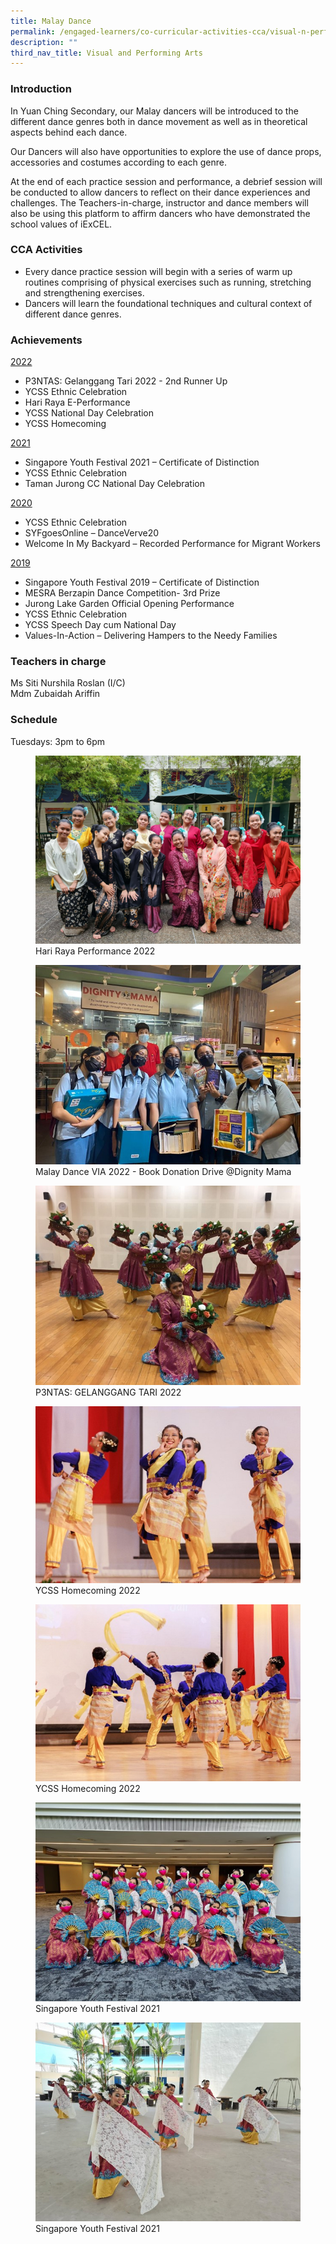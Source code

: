 ```yaml
---
title: Malay Dance
permalink: /engaged-learners/co-curricular-activities-cca/visual-n-performing-arts/malay-dance/
description: ""
third_nav_title: Visual and Performing Arts
---
```

### Introduction

In Yuan Ching Secondary, our Malay dancers will be introduced to the different dance genres both in dance movement as well as in theoretical aspects behind each dance.

Our Dancers will also have opportunities to explore the use of dance props, accessories and costumes according to each genre.

At the end of each practice session and performance, a debrief session will be conducted to allow dancers to reflect on their dance experiences and challenges. The Teachers-in-charge, instructor and dance members will also be using this platform to affirm dancers who have demonstrated the school values of iExCEL.

### CCA Activities

*   Every dance practice session will begin with a series of warm up routines comprising of physical exercises such as running, stretching and strengthening exercises.
*   Dancers will learn the foundational techniques and cultural context of different dance genres.

### Achievements

<u> 2022 </u>
*   P3NTAS: Gelanggang Tari 2022 - 2nd Runner Up
*   YCSS Ethnic Celebration
*   Hari Raya E-Performance
*   YCSS National Day Celebration
*   YCSS Homecoming

<u> 2021 </u>
*   Singapore Youth Festival 2021 – Certificate of Distinction
*   YCSS Ethnic Celebration
*   Taman Jurong CC National Day Celebration

<u> 2020 </u>
*   YCSS Ethnic Celebration
*   SYFgoesOnline – DanceVerve20
*   Welcome In My Backyard – Recorded Performance for Migrant Workers

<u> 2019 </u>
*   Singapore Youth Festival 2019 – Certificate of Distinction
*   MESRA Berzapin Dance Competition- 3rd Prize
*   Jurong Lake Garden Official Opening Performance
*   YCSS Ethnic Celebration
*   YCSS Speech Day cum National Day
*   Values-In-Action – Delivering Hampers to the Needy Families

### Teachers in charge

Ms Siti Nurshila Roslan (I/C) <br>
Mdm Zubaidah Ariffin

### Schedule

Tuesdays: 3pm to 6pm

<figure>  
<img src="/images/Hari%20Raya%20Performance%202022.png"> 
<figcaption> Hari Raya Performance 2022 </figcaption>  
</figure>

<figure>  
<img src="/images/Malay%20Dance%20VIA%202022%20-%20Book%20Donation%20Drive%20Dignity%20Mama.jpg"> 
<figcaption> Malay Dance VIA 2022 - Book Donation Drive @Dignity Mama </figcaption>  
</figure>

<figure>  
<img src="/images/P3NTAS%20Gelanggang%20Tari%202022.jpg"> 
<figcaption> P3NTAS: GELANGGANG TARI 2022 </figcaption>  
</figure>

<figure>  
<img src="/images/YCSS%20Homecoming%202022.jpg"> 
<figcaption> YCSS Homecoming 2022 </figcaption>  
</figure>

<figure>  
<img src="/images/YCSS%20Homecoming%202022_2.jpg"> 
<figcaption> YCSS Homecoming 2022 </figcaption>  
</figure>

<figure>  
<img src="/images/Singapore%20Youth%20Festival%202021.jpg"> 
<figcaption> Singapore Youth Festival 2021 </figcaption>  
</figure>

<figure>  
<img src="/images/Singapore%20Youth%20Festival%202021_2.jpg"> 
<figcaption> Singapore Youth Festival 2021 </figcaption>  
</figure>
